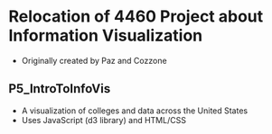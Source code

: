 Relocation of 4460 Project about Information Visualization
==========================================================
* Originally created by Paz and Cozzone

P5_IntroToInfoVis
----------------
* A visualization of colleges and data across the United States
* Uses JavaScript (d3 library) and HTML/CSS

